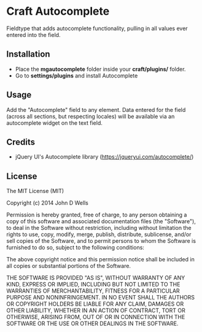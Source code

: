 # Craft Autocomplete

Fieldtype that adds autocomplete functionality, pulling in all values ever entered into the field.

## Installation

* Place the **mgautocomplete** folder inside your **craft/plugins/** folder.
* Go to **settings/plugins** and install Autocomplete

## Usage

Add the "Autocomplete" field to any element. Data entered for the field (across all sections, but respecting locales) will be available via an autocomplete widget on the text field.

## Credits

* jQuery UI's Autocomplete library (https://jqueryui.com/autocomplete/)

## License

The MIT License (MIT)

Copyright (c) 2014 John D Wells

Permission is hereby granted, free of charge, to any person obtaining a copy
of this software and associated documentation files (the "Software"), to deal
in the Software without restriction, including without limitation the rights
to use, copy, modify, merge, publish, distribute, sublicense, and/or sell
copies of the Software, and to permit persons to whom the Software is
furnished to do so, subject to the following conditions:

The above copyright notice and this permission notice shall be included in all
copies or substantial portions of the Software.

THE SOFTWARE IS PROVIDED "AS IS", WITHOUT WARRANTY OF ANY KIND, EXPRESS OR
IMPLIED, INCLUDING BUT NOT LIMITED TO THE WARRANTIES OF MERCHANTABILITY,
FITNESS FOR A PARTICULAR PURPOSE AND NONINFRINGEMENT. IN NO EVENT SHALL THE
AUTHORS OR COPYRIGHT HOLDERS BE LIABLE FOR ANY CLAIM, DAMAGES OR OTHER
LIABILITY, WHETHER IN AN ACTION OF CONTRACT, TORT OR OTHERWISE, ARISING FROM,
OUT OF OR IN CONNECTION WITH THE SOFTWARE OR THE USE OR OTHER DEALINGS IN THE
SOFTWARE.